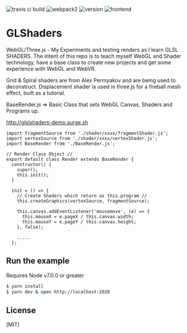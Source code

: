 ![travis ci build](https://travis-ci.org/pjkarlik/GLShaders.svg?branch=master)
![webpack2](https://img.shields.io/badge/webpack-2.0-brightgreen.svg) ![version](https://img.shields.io/badge/version-0.0.3-yellow.svg) ![frontend](https://img.shields.io/badge/webgl-GLSL-blue.svg)

# GLShaders

  WebGL/Three.js - My Experiments and testing renders as I learn GLSL SHADERS. The intent of this repo is to teach myself
  WebGL and Shader technology, have a base class to create new projects and get some experience with WebGL and WebVR.

  Grid & Spiral shaders are from Alex Permyakov and are being used to deconstruct.
  Displacement shader is used in three.js for a fireball mesh effect, built as a tutorial.

  BaseRender.js => Basic Class that sets WebGL Canvas, Shaders and Programs up.

  http://glslshaders-demo.surge.sh

  ```
  import fragmentSource from './shader/xxxx/fragmentShader.js';
  import vertexSource from './shader/xxxx/vertexShader.js';
  import BaseRender from './BaseRender.js';

  // Render Class Object //
  export default class Render extends BaseRender {
    constructor() {
      super();
      this.init();
    }

    init = () => {
      // Create Shaders which return as this.program //
      this.createGraphics(vertexSource, fragmentSource);

      this.canvas.addEventListener('mousemove', (e) => {
        this.mouseX = e.pageX / this.canvas.width;
        this.mouseY = e.pageY / this.canvas.height;
      }, false);

      .....
    };
  ```

## Run the example
  Requires Node v7.0.0 or greater

```bash
$ yarn install
$ yarn dev & open http://localhost:2020
```

## License

[MIT]
